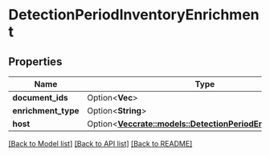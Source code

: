 # DetectionPeriodInventoryEnrichment

## Properties

Name | Type | Description | Notes
------------ | ------------- | ------------- | -------------
**document_ids** | Option<**Vec<String>**> |  | [optional]
**enrichment_type** | Option<**String**> |  | [optional]
**host** | Option<[**Vec<crate::models::DetectionPeriodEnrichmentHost>**](detection.EnrichmentHost.md)> |  | [optional]

[[Back to Model list]](./README.md#documentation-for-models) [[Back to API list]](./README.md#documentation-for-api-endpoints) [[Back to README]](../README.md)
